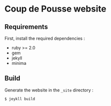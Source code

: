 Coup de Pousse website
=========================

## Requirements
First, install the required dependencies :
* ruby >= 2.0
* gem
* jekyll
* minima

## Build
Generate the website in the `_site` directory :
```bash
$ jeykll build
```
